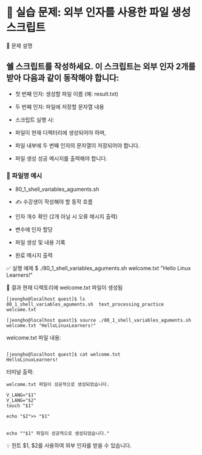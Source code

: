 # 🧪 실습 문제: 외부 인자를 사용한 파일 생성 스크립트
📘 문제 설명
## 쉘 스크립트를 작성하세요. 이 스크립트는 외부 인자 2개를 받아 다음과 같이 동작해야 합니다:

- 첫 번째 인자: 생성할 파일 이름 (예: result.txt)

- 두 번째 인자: 파일에 저장할 문자열 내용

- 스크립트 실행 시:
- 파일이 현재 디렉터리에 생성되어야 하며,
- 파일 내부에 두 번째 인자의 문자열이 저장되어야 합니다.
- 파일 생성 성공 메시지를 출력해야 합니다.

### 📄 파일명 예시
- 80_1_shell_variables_aguments.sh

- ✍️ 수강생이 작성해야 할 동작 흐름
- 인자 개수 확인 (2개 아닐 시 오류 메시지 출력)
- 변수에 인자 할당
- 파일 생성 및 내용 기록
- 완료 메시지 출력

✅ 실행 예제
$ ./80_1_shell_variables_aguments.sh welcome.txt "Hello Linux Learners!"

📂 결과
현재 디렉토리에 welcome.txt 파일이 생성됨
```
[jeongho@localhost quest]$ ls
80_1_shell_variables_aguments.sh  text_processing_practice  welcome.txt
```
```
[jeongho@localhost quest]$ source ./80_1_shell_variables_aguments.sh welcome.txt "HelloLinuxLearners!"

```

welcome.txt 파일 내용:
```

[jeongho@localhost quest]$ cat welcome.txt 
HelloLinuxLearners!

```
터미널 출력:
```
welcome.txt 파일이 성공적으로 생성되었습니다.
```

```
V_LANG="$1"
V_LANG="$2"
touch "$1"

echo "$2">> "$1"


echo ""$1" 파일이 성공적으로 생성되었습니다."

```

💡 힌트
$1, $2를 사용하여 외부 인자를 받을 수 있습니다.












